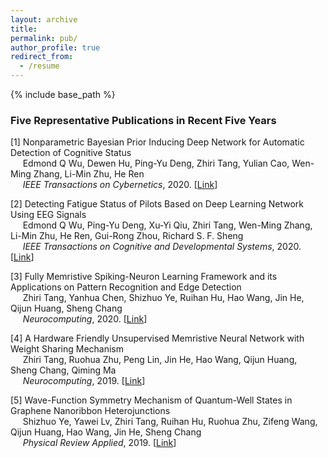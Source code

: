```yaml
---
layout: archive
title: 
permalink: pub/
author_profile: true
redirect_from:
  - /resume
---
```


{% include base_path %}

### Five Representative Publications in Recent Five Years

[1] Nonparametric Bayesian Prior Inducing Deep Network for Automatic Detection of Cognitive Status  
&nbsp;&nbsp;&nbsp;&nbsp; Edmond Q Wu, Dewen Hu, Ping-Yu Deng, Zhiri Tang, Yulian Cao, Wen-Ming Zhang, Li-Min Zhu, He Ren  
&nbsp;&nbsp;&nbsp;&nbsp; *IEEE Transactions on Cybernetics*, 2020. [[Link](https://ieeexplore.ieee.org/abstract/document/9043894)]

[2] Detecting Fatigue Status of Pilots Based on Deep Learning Network Using EEG Signals  
&nbsp;&nbsp;&nbsp;&nbsp; Edmond Q Wu, Ping-Yu Deng, Xu-Yi Qiu, Zhiri Tang, Wen-Ming Zhang, Li-Min Zhu, He Ren, Gui-Rong Zhou, Richard S. F. Sheng  
&nbsp;&nbsp;&nbsp;&nbsp; *IEEE Transactions on Cognitive and Developmental Systems*, 2020. [[Link](https://ieeexplore.ieee.org/abstract/document/8948246/)]

[3] Fully Memristive Spiking-Neuron Learning Framework and its Applications on Pattern Recognition and Edge Detection  
&nbsp;&nbsp;&nbsp;&nbsp; Zhiri Tang, Yanhua Chen, Shizhuo Ye, Ruihan Hu, Hao Wang, Jin He, Qijun Huang, Sheng Chang  
&nbsp;&nbsp;&nbsp;&nbsp; *Neurocomputing*, 2020. [[Link](https://arxiv.org/abs/1901.05258)]

[4] A Hardware Friendly Unsupervised Memristive Neural Network with Weight Sharing Mechanism  
&nbsp;&nbsp;&nbsp;&nbsp; Zhiri Tang, Ruohua Zhu, Peng Lin, Jin He, Hao Wang, Qijun Huang, Sheng Chang, Qiming Ma  
&nbsp;&nbsp;&nbsp;&nbsp; *Neurocomputing*, 2019. [[Link](https://arxiv.org/abs/1901.00100)]

[5] Wave-Function Symmetry Mechanism of Quantum-Well States in Graphene Nanoribbon Heterojunctions  
&nbsp;&nbsp;&nbsp;&nbsp; Shizhuo Ye, Yawei Lv, Zhiri Tang, Ruihan Hu, Ruohua Zhu, Zifeng Wang, Qijun Huang, Hao Wang, Jin He, Sheng Chang  
&nbsp;&nbsp;&nbsp;&nbsp; *Physical Review Applied*, 2019. [[Link](https://journals.aps.org/prapplied/abstract/10.1103/PhysRevApplied.12.044018)]
